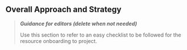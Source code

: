 ## Overall Approach and Strategy

>**_Guidance for editors (delete when not needed)_**
>
>Use this section to refer to an easy checklist to be followed for the resource onboarding to project.
>